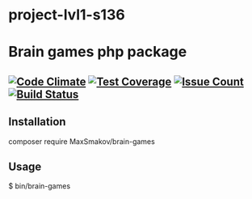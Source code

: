 # project-lvl1-s136
# Brain games php package
[![Code Climate](https://codeclimate.com/github/MaxSmakov/project-lvl1-s136/badges/gpa.svg)](https://codeclimate.com/github/MaxSmakov/project-lvl1-s136)
[![Test Coverage](https://codeclimate.com/github/MaxSmakov/project-lvl1-s136/badges/coverage.svg)](https://codeclimate.com/github/MaxSmakov/project-lvl1-s136/coverage)
[![Issue Count](https://codeclimate.com/github/MaxSmakov/project-lvl1-s136/badges/issue_count.svg)](https://codeclimate.com/github/MaxSmakov/project-lvl1-s136)
[![Build Status](https://travis-ci.org/MaxSmakov/project-lvl1-s136.svg?branch=master)](https://travis-ci.org/MaxSmakov/project-lvl1-s136)
---

## Installation
composer require MaxSmakov/brain-games

## Usage
$ bin/brain-games
